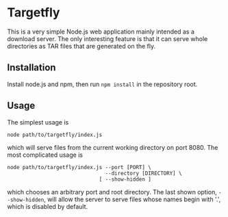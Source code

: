# Targetfly

This is a very simple Node.js web application mainly intended as a
download server.  The only interesting feature is that it can serve
whole directories as TAR files that are generated on the fly.

## Installation

Install node.js and npm, then run `npm install` in the repository root.

## Usage

The simplest usage is

    node path/to/targetfly/index.js

which will serve files from the current working directory on port 8080.
The most complicated usage is

    node path/to/targetfly/index.js --port [PORT] \
                                    --directory [DIRECTORY] \
                                  [ --show-hidden ]

which chooses an arbitrary port and root directory.  The last shown
option, `--show-hidden`, will allow the server to serve files whose
names begin with '.', which is disabled by default.
